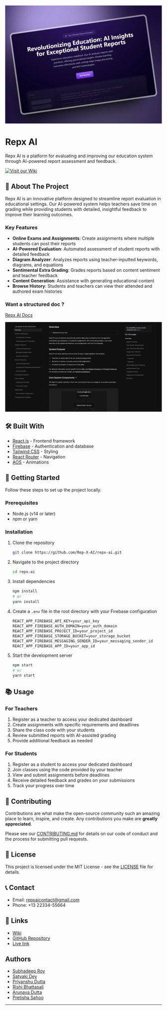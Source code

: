 ![](./public/ogog.webp)

# Repx AI

Repx AI is a platform for evaluating and improving our education system through AI-powered report assessment and feedback.

[![Visit our Wiki](https://img.shields.io/badge/Wiki-Visit%20Our%20Wiki-purple)](https://deepwiki.com/Rep-X-AI/repx-ai)

## 🚀 About The Project

Repx AI is an innovative platform designed to streamline report evaluation in educational settings. Our AI-powered system helps teachers save time on grading while providing students with detailed, insightful feedback to improve their learning outcomes.

### Key Features

- **Online Exams and Assignments**: Create assignments where multiple students can post their reports
- **AI-Powered Evaluation**: Automated assessment of student reports with detailed feedback
- **Diagram Analyzer**: Analyzes reports using teacher-inputted keywords, diagrams, and equations
- **Sentimental Extra Grading**: Grades reports based on content sentiment and teacher feedback
- **Content Generation**: Assistance with generating educational content
- **Browse History**: Students and teachers can view their attended and authored exam histories

### Want a structured doc ?

[Repx AI Docs](https://deepwiki.com/Rep-X-AI/repx-ai)

![](./image.png)

## 🛠️ Built With

- [React.js](https://reactjs.org/) - Frontend framework
- [Firebase](https://firebase.google.com/) - Authentication and database
- [Tailwind CSS](https://tailwindcss.com/) - Styling
- [React Router](https://reactrouter.com/) - Navigation
- [AOS](https://michalsnik.github.io/aos/) - Animations

## 🏁 Getting Started

Follow these steps to set up the project locally.

### Prerequisites

- Node.js (v14 or later)
- npm or yarn

### Installation

1. Clone the repository

   ```sh
   git clone https://github.com/Rep-X-AI/repx-ai.git
   ```

2. Navigate to the project directory

   ```sh
   cd repx-ai
   ```

3. Install dependencies

   ```sh
   npm install
   # or
   yarn install
   ```

4. Create a `.env` file in the root directory with your Firebase configuration

   ```env
   REACT_APP_FIREBASE_API_KEY=your_api_key
   REACT_APP_FIREBASE_AUTH_DOMAIN=your_auth_domain
   REACT_APP_FIREBASE_PROJECT_ID=your_project_id
   REACT_APP_FIREBASE_STORAGE_BUCKET=your_storage_bucket
   REACT_APP_FIREBASE_MESSAGING_SENDER_ID=your_messaging_sender_id
   REACT_APP_FIREBASE_APP_ID=your_app_id
   ```

5. Start the development server

   ```sh
   npm start
   # or
   yarn start
   ```

## 📚 Usage

### For Teachers

1. Register as a teacher to access your dedicated dashboard
2. Create assignments with specific requirements and deadlines
3. Share the class code with your students
4. Review submitted reports with AI-assisted grading
5. Provide additional feedback as needed

### For Students

1. Register as a student to access your dedicated dashboard
2. Join classes using the code provided by your teacher
3. View and submit assignments before deadlines
4. Receive detailed feedback and grades on your submissions
5. Track your progress over time

## 🤝 Contributing

Contributions are what make the open-source community such an amazing place to learn, inspire, and create. Any contributions you make are **greatly appreciated**.

Please see our [CONTRIBUTING.md](CONTRIBUTING.md) for details on our code of conduct and the process for submitting pull requests.

## 📄 License

This project is licensed under the MIT License - see the [LICENSE](LICENSE) file for details.

## 📞 Contact

- Email: [repxaicontact@gmail.com](mailto:repxaicontact@gmail.com)
- Phone: +13 22334-55664

## 🔗 Links

- [Wiki](https://deepwiki.com/Rep-X-AI/repx-ai)
- [GitHub Repository](https://github.com/Rep-X-AI/repx-ai)
- [Live link](https://repxai.vercel.app)

## Authors

- [Subhadeep Roy](git.new/Subha)
- [Satyaki Dey](https://github.com/SatyakiDey75)
- [Priyanshu Dutta](https://github.com/priyanshudutta04)
- [Rishi Bhattasali](https://github.com/Rishi2403)
- [Arunava Dutta](https://github.com/ArunavaCoderEm)
- [Pretisha Sahoo](https://github.com/PretishaSahoo)

---
